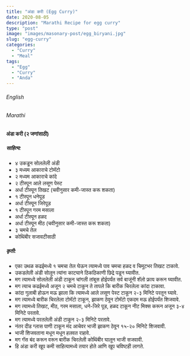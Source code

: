 ```yaml
---
title: "अंडा करी (Egg Curry)"
date: 2020-08-05
description: "Marathi Recipe for egg curry"
type: "post"
image: "images/masonary-post/egg_biryani.jpg"
slug: "egg-curry"
categories: 
  - "Curry"
  - "Meal"
tags:
  - "Egg"
  - "Curry"
  - "Anda"
---
```


###### English






###### Marathi


#### अंडा करी (२ जणांसाठी)



##### साहित्य:
- ४ उकडून सोललेली अंडी 
- ३ मध्यम आकाराचे टोमॅटो 
- २ मध्यम आकाराचे कांदे 
- २ टीस्पून आले लसूण पेस्ट 
- अर्धा टीस्पून तिखट (चवीनुसार कमी-जास्त करू शकता)
- १ टीस्पून धनेपूड 
- अर्धा टीस्पून जिरेपूड 
- १ टीस्पून गरम मसाला 
- अर्धा टीस्पून हळद 
- अर्धा टीस्पून मीठ (चवीनुसार कमी-जास्त करू शकता)
- ३ चमचे तेल 
- कोथिंबीर सजावटीसाठी 

##### कृती:


- एका उथळ कढईमध्ये १ चमचा तेल घेऊन त्यामध्ये पाव चमचा हळद व चिमूटभर तिखट टाकावे. 
- उकडलेली अंडी सोलून त्यांना काट्याने ठिकठिकाणी छिद्रे पडून घ्यावीत. 
- मग त्यामध्ये सोललेली अंडी टाकून चांगली तांबूस होईपर्यंत सर्व बाजूंनी शॅलो फ्राय करून घ्यावीत. 
- मग त्याच कढईमध्ये अजून २ चमचे टाकून ते तापले कि बारीक चिरलेला कांदा टाकावा. 
- कांदा गुलाबी होऊन मऊ झाला कि त्यामध्ये आले लसूण पेस्ट टाकून २-३ मिनिटे परतून घ्यावे. 
- मग त्यामध्ये बारीक चिरलेला टोमॅटो टाकून, झाकण ठेवून टोमॅटो एकदम मऊ होईपर्यंत शिजवावे. 
- मग त्यामध्ये तिखट, मीठ, गरम मसाला, धने-जिरे पूड, हळद टाकून नीट मिक्स करून अजून ३-४ मिनिटे परतावे. 
- मग त्यामध्ये परतलेली अंडी टाकून २-३ मिनिटे परतावे. 
- नंतर दीड ग्लास पाणी टाकून मंद आचेवर भाजी झाकण ठेवून १५-२० मिनिटे शिजवावी. 
- भाजी शिजवताना मधून मधून हलवत राहावे.  
- मग गॅस बंद करून वरून बारीक चिरलेली कोथिंबीर घालून भाजी सजवावी. 
- हि अंडा करी खूप कमी साहित्यामध्ये तयार होते आणि खूप चविष्टही लागते. 



